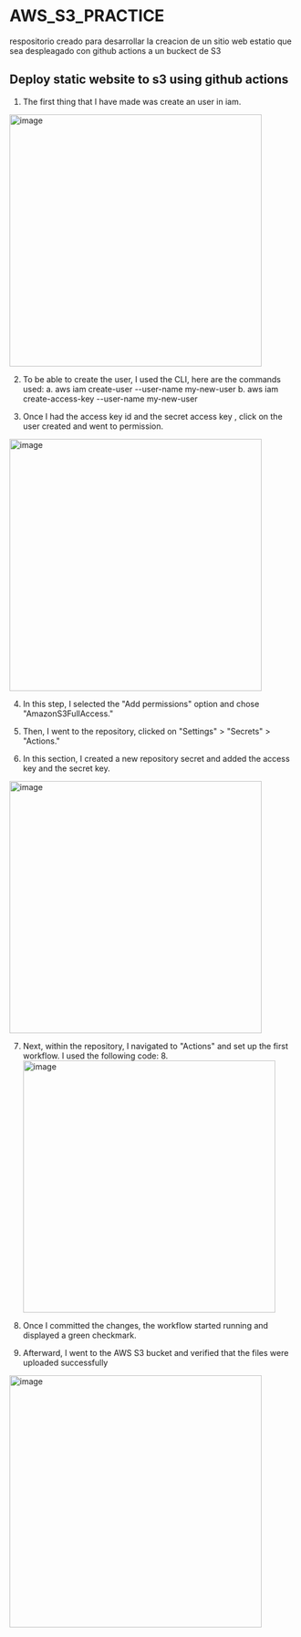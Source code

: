 # AWS_S3_PRACTICE
respositorio creado para desarrollar la creacion de un sitio web estatio que sea despleagado con github actions a un buckect de S3 

## Deploy static website to s3 using github actions 

1.	The first thing that I have made was create an user in iam. 
<img width="442" alt="image" src="https://github.com/user-attachments/assets/ba5ea440-9195-4951-bc6e-94a4cf8e0bd7">

 
2.	To be able to create the user, I used the CLI,  here are the commands used: 
a.	aws iam create-user --user-name my-new-user 
b.	aws iam create-access-key --user-name my-new-user

3.	Once I had the access  key id and the secret access key ,  click on the user created and went to permission. 

 <img width="442" alt="image" src="https://github.com/user-attachments/assets/d19d8d7a-bc97-4ce6-a062-6704400c73d4">


4.	In this step, I selected the "Add permissions" option and chose "AmazonS3FullAccess."

5.	Then, I went to the repository, clicked on "Settings" > "Secrets" > "Actions."

6.	 In this section, I created a new repository secret and added the access key and the secret key.
 <img width="442" alt="image" src="https://github.com/user-attachments/assets/1d2397f7-c98b-4361-96c5-6db2b493f46d">


7.	Next, within the repository, I navigated to "Actions" and set up the first workflow. I used the following code:
8.<img width="442" alt="image" src="https://github.com/user-attachments/assets/f8a8babe-8db0-4e4d-b413-bdf7b49fc691">
	 
9.	Once I committed the changes, the workflow started running and displayed a green checkmark.
10.	Afterward, I went to the AWS S3 bucket and verified that the files were uploaded successfully
<img width="442" alt="image" src="https://github.com/user-attachments/assets/4491106b-91d5-4731-9591-ece494f0b8a8">


